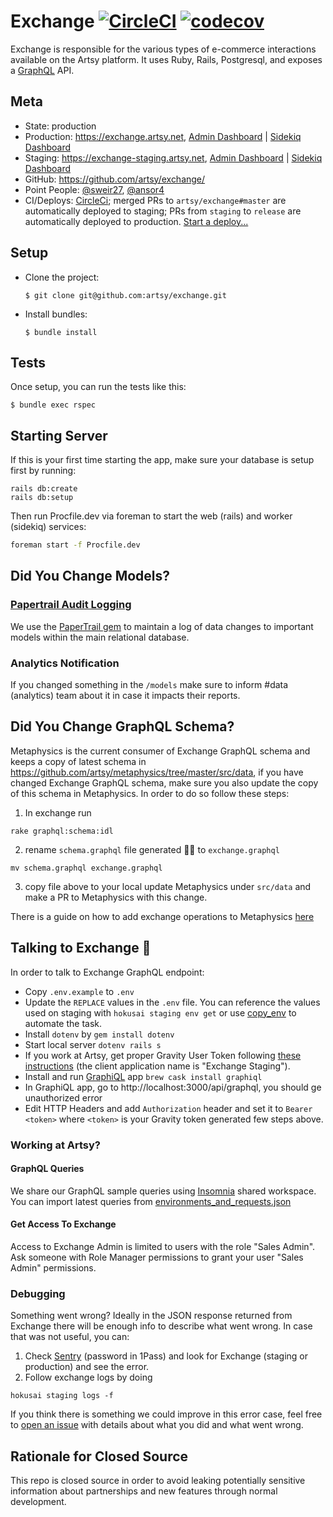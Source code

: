 # Exchange [![CircleCI](https://circleci.com/gh/artsy/exchange.svg?style=svg)](https://circleci.com/gh/artsy/exchange) [![codecov](https://codecov.io/gh/artsy/exchange/branch/master/graph/badge.svg)](https://codecov.io/gh/artsy/exchange)

Exchange is responsible for the various types of e-commerce interactions available on the Artsy platform. It uses Ruby, Rails, Postgresql, and exposes a [GraphQL](http://graphql-ruby.org/) API.

## Meta

- State: production
- Production: https://exchange.artsy.net, [Admin Dashboard](https://exchange.artsy.net/admin) | [Sidekiq Dashboard](https://exchange.artsy.net/admin/sidekiq)
- Staging: https://exchange-staging.artsy.net, [Admin Dashboard](https://exchange-staging.artsy.net/admin) | [Sidekiq Dashboard](https://exchange-staging.artsy.net/admin/sidekiq)
- GitHub: https://github.com/artsy/exchange/
- Point People: [@sweir27][], [@ansor4][]
- CI/Deploys: [CircleCi](https://circleci.com/gh/artsy/exchange); merged PRs to `artsy/exchange#master` are automatically deployed to staging; PRs from `staging` to `release` are automatically deployed to production. [Start a deploy...](https://github.com/artsy/exchange/compare/release...staging?expand=1)

## Setup

- Clone the project:

  ```
  $ git clone git@github.com:artsy/exchange.git
  ```

- Install bundles:
  ```
  $ bundle install
  ```

## Tests

Once setup, you can run the tests like this:

```
$ bundle exec rspec
```

## Starting Server

If this is your first time starting the app, make sure your database is setup first by running:

```shell
rails db:create
rails db:setup
```

Then run Procfile.dev via foreman to start the web (rails) and worker (sidekiq)
services:

```bash
foreman start -f Procfile.dev
```

## Did You Change Models?

### [Papertrail Audit Logging](./docs/papertrail_audit_logging.md)

We use the [PaperTrail gem](https://github.com/paper-trail-gem/paper_trail) to maintain a log of data changes to important models within the main relational database.

### Analytics Notification

If you changed something in the `/models` make sure to inform #data (analytics) team about it in case it impacts their reports.

## Did You Change GraphQL Schema?

Metaphysics is the current consumer of Exchange GraphQL schema and keeps a copy of latest schema in https://github.com/artsy/metaphysics/tree/master/src/data, if you have changed Exchange GraphQL schema, make sure you also update the copy of this schema in Metaphysics. In order to do so follow these steps:

1. In exchange run

```shell
rake graphql:schema:idl
```

2. rename `schema.graphql` file generated ☝🏼 to `exchange.graphql`

```shell
mv schema.graphql exchange.graphql
```

3. copy file above to your local update Metaphysics under `src/data` and make a PR to Metaphysics with this change.

There is a guide on how to add exchange operations to Metaphysics [here](https://github.com/artsy/metaphysics/blob/master/docs/create_exchange_operations.md)

## Talking to Exchange 🤑

In order to talk to Exchange GraphQL endpoint:

- Copy `.env.example` to `.env`
- Update the `REPLACE` values in the `.env` file. You can reference the values used on staging with `hokusai staging env get` or use [copy_env][] to automate the task.
- Install `dotenv` by `gem install dotenv`
- Start local server `dotenv rails s`
- If you work at Artsy, get proper Gravity User Token following [these instructions](https://github.com/artsy/gravity/blob/master/doc/ApiAuthentication.md#fetching-a-user-jwt-for-the-target-service) (the client application name is "Exchange Staging").
- Install and run [GraphiQL](https://github.com/skevy/graphiql-app) app `brew cask install graphiql`
- In GraphiQL app, go to http://localhost:3000/api/graphql, you should ge unauthorized error
- Edit HTTP Headers and add `Authorization` header and set it to `Bearer <token>` where `<token>` is your Gravity token generated few steps above.

### Working at Artsy?

#### GraphQL Queries

We share our GraphQL sample queries using [Insomnia](https://insomnia.rest/) shared workspace. You can import latest queries from [environments_and_requests.json](https://github.com/artsy/potential/tree/master/insomnia)

#### Get Access To Exchange

Access to Exchange Admin is limited to users with the role "Sales Admin". Ask someone with Role Manager permissions to grant your user "Sales Admin" permissions.

### Debugging

Something went wrong? Ideally in the JSON response returned from Exchange there will be enough info to describe what went wrong. In case that was not useful, you can:

1. Check [Sentry](https://sentry.io) (password in 1Pass) and look for Exchange (staging or production) and see the error.
2. Follow exchange logs by doing

```shell
hokusai staging logs -f
```

If you think there is something we could improve in this error case, feel free to [open an issue](https://github.com/artsy/exchange/issues/new) with details about what you did and what went wrong.

## Rationale for Closed Source

This repo is closed source in order to avoid leaking potentially sensitive information about partnerships and new features through normal development.

[copy_env]: https://github.com/jonallured/copy_env
[@sweir27]: https://github.com/sweir27
[@ansor4]: https://github.com/ansor4
